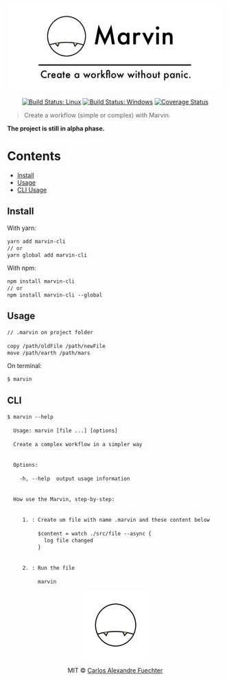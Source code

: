 <p align="center">
  <img src="media/logo_slogan.png" />
</p>

<p align="center">
  <a href="https://travis-ci.org/marvin-js/marvin"><img src="https://travis-ci.org/marvin-js/marvin.svg?branch=master" alt="Build Status: Linux" /></a>
  <a href="https://ci.appveyor.com/project/alexandref93/marvin-yxg1f"><img src="https://ci.appveyor.com/api/projects/status/fp3rxxadd0ss2vn5?svg=true" alt="Build Status: Windows" /></a>
  <a href="https://coveralls.io/github/marvin-js/marvin?branch=master"><img src="https://coveralls.io/repos/github/marvin-js/marvin/badge.svg?branch=master" alt="Coverage Status" /></a>
</p>

> Create a workflow (simple or complex) with Marvin.

**The project is still in alpha phase.**

# Contents

- [Install](#install)
- [Usage](#usage)
- [CLI Usage](#cli)

## Install

With yarn:

```
yarn add marvin-cli
// or
yarn global add marvin-cli
````

With npm:

```
npm install marvin-cli
// or
npm install marvin-cli --global
```

## Usage

```
// .marvin on project folder

copy /path/oldFile /path/newFile
move /path/earth /path/mars
```

On terminal:
```
$ marvin
```

## CLI

```shellscript
$ marvin --help

  Usage: marvin [file ...] [options]

  Create a complex workflow in a simpler way


  Options:

    -h, --help  output usage information


  How use the Marvin, step-by-step:


     1. : Create um file with name .marvin and these content below

          $content = watch ./src/file --async {
            log file changed
          }


     2. : Run the file

          marvin
```

<p align="center">
  <img src="media/logo.png" / >
</p>

<p align="center">
 MIT © <a href="https://github.com/alexandref93">Carlos Alexandre Fuechter</a>
</p>
